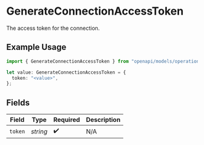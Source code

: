 # GenerateConnectionAccessToken

The access token for the connection.

## Example Usage

```typescript
import { GenerateConnectionAccessToken } from "openapi/models/operations";

let value: GenerateConnectionAccessToken = {
  token: "<value>",
};
```

## Fields

| Field              | Type               | Required           | Description        |
| ------------------ | ------------------ | ------------------ | ------------------ |
| `token`            | *string*           | :heavy_check_mark: | N/A                |